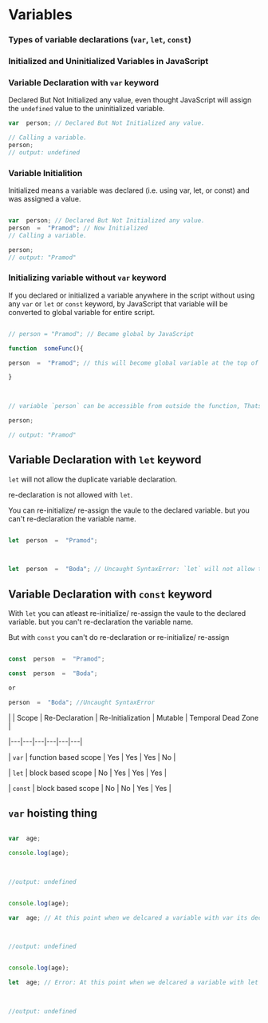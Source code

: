 # Variables

  

### Types of variable declarations (`var`, `let`, `const`)

  

### Initialized and Uninitialized Variables in JavaScript

  

### Variable Declaration with `var` keyword

  

Declared But Not Initialized any value, even thought JavaScript will assign the `undefined` value to the uninitialized variable.

  

```javascript
var  person; // Declared But Not Initialized any value.

// Calling a variable.
person;
// output: undefined

```

  

### Variable Initialition

  

Initialized means a variable was declared (i.e. using var, let, or const) and was assigned a value.

  

```javascript

var  person; // Declared But Not Initialized any value.
person  =  "Pramod"; // Now Initialized
// Calling a variable.

person;
// output: "Pramod"
```

  

### Initializing variable without `var` keyword

  

If you declared or initialized a variable anywhere in the script without using any `var` or `let` or `const` keyword, by JavaScript that variable will be converted to global variable for entire script.

  

```javascript

// person = "Pramod"; // Became global by JavaScript

function  someFunc(){

person  =  "Pramod"; // this will become global variable at the top of script.

}

  

// variable `person` can be accessible from outside the function, Thats not the best practice.

person;

// output: "Pramod"

```

  

## Variable Declaration with `let` keyword

  

`let` will not allow the duplicate variable declaration.

  

re-declaration is not allowed with `let`.

  

You can re-initialize/ re-assign the vaule to the declared variable. but you can't re-declaration the variable name.

  

```javascript

let  person  =  "Pramod";

  

let  person  =  "Boda"; // Uncaught SyntaxError: `let` will not allow the duplicate variable declaration, re-declarations is not allowed with `let`.

```

  

## Variable Declaration with `const` keyword

  

With `let` you can atleast re-initialize/ re-assign the vaule to the declared variable. but you can't re-declaration the variable name.

  

But with `const` you can't do re-declaration or re-initialize/ re-assign

  

```javascript

const  person  =  "Pramod";

const  person  =  "Boda";

or

person  =  "Boda"; //Uncaught SyntaxError

```

  

| | Scope | Re-Declaration | Re-Initialization | Mutable | Temporal Dead Zone |

|---|---|---|---|---|---|

| `var` | function based scope | Yes | Yes | Yes | No |

| `let` | block based scope | No | Yes | Yes | Yes |

| `const` | block based scope | No | No | Yes | Yes |

  

## `var` hoisting thing

  

```javascript

var  age;

console.log(age);

  

//output: undefined

```

  

```javascript

console.log(age);

var  age; // At this point when we delcared a variable with var its declaraion - hoisted at the top of the scope.

  

//output: undefined

```

  

```javascript

console.log(age);

let  age; // Error: At this point when we delcared a variable with let its declaraion - hoisted at the same place(scope).

  

//output: undefined

```
<!--stackedit_data:
eyJoaXN0b3J5IjpbLTEwMDgyNzE4Myw3MzA5OTgxMTZdfQ==
-->
